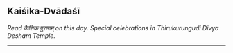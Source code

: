 ## Kaiśika-Dvādaśī
_Read कैशिक पुराणम् on this day. Special celebrations in Thirukurungudi Divya Desham Temple._

---
